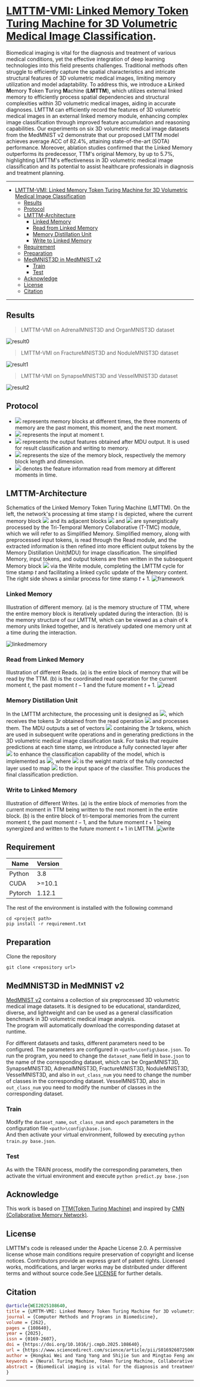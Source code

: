 # [LMTTM-VMI: Linked Memory Token Turing Machine for 3D Volumetric Medical Image Classification](https://hongkai-wei.github.io/LMTTM-VMI_Page/).


Biomedical imaging is vital for the diagnosis and treatment of various medical conditions, yet the effective integration of deep learning technologies into this field presents challenges. Traditional methods often struggle to efficiently capture the spatial characteristics and intricate structural features of 3D volumetric medical images, limiting memory utilization and model adaptability. 
To address this, we introduce a **L**inked **M**emory **T**oken **T**uring **M**achine (**LMTTM**), which utilizes external linked memory to efficiently process spatial dependencies and structural complexities within 3D volumetric medical images, aiding in accurate diagnoses. LMTTM can efficiently record the features of 3D volumetric medical images in an external linked memory module, enhancing complex image classification through improved feature accumulation and reasoning capabilities. Our experiments on six 3D volumetric medical image datasets from the MedMNIST v2 demonstrate that our proposed LMTTM model achieves average ACC of 82.4\%, attaining state-of-the-art (SOTA) performance. Moreover, ablation studies confirmed that the Linked Memory outperforms its predecessor, TTM's original Memory, by up to 5.7\%, highlighting LMTTM's effectiveness in 3D volumetric medical image classification and its potential to assist healthcare professionals in diagnosis and treatment planning.

------

- [LMTTM-VMI: Linked Memory Token Turing Machine for 3D Volumetric Medical Image Classification](#lmttm-vmi)
  - [Results](#results)
  - [Protocol](#protocol)
  - [LMTTM-Architecture](#lmttm-architecture)
    - [Linked Memory](#test)
    - [Read from Linked Memory](#read)
    - [Memory Distillation Unit](#mdu)
    - [Write to Linked Memory](#write)
  - [Requirement](#requirement)
  - [Preparation](#preparation)
  - [MedMNIST3D in MedMNIST v2](#medmnist3d)
    - [Train](#train)
    - [Test](#test)
  - [Acknowledge](#acknowledge)
  - [License](#license)
  - [Citation](#citation)

------

## Results

> LMTTM-VMI on AdrenalMNIST3D and OrganMNIST3D dataset 

![result0](./images/result0.gif)

> LMTTM-VMI on FractureMNIST3D and NoduleMNIST3D dataset 

![result1](./images/result1.gif)

> LMTTM-VMI on SynapseMNIST3D and VesselMNIST3D dataset 

![result2](./images/result2.gif)

## Protocol

- <img src="https://latex.codecogs.com/svg.image?\textrm{M}^{t-1},\textrm{M}^{t},\textrm{M}^{t&plus;1}"/> represents memory blocks at different times, the three moments of memory are the past moment, this moment, and the next moment.
- <img src="https://latex.codecogs.com/svg.image?\textrm{I}^{t}"/> represents the input at moment t.
- <img src="https://latex.codecogs.com/svg.image?\textrm{O}^{t}"/> represents the output features obtained after MDU output. It is used for result classification and writing to memory.
- <img src="https://latex.codecogs.com/svg.image?\textrm{W},\textrm{N}"/> represents the size of the memory block, respectively the memory block length and dimension.
- <img src="https://latex.codecogs.com/svg.image?\textrm{Z}^{t-1},\textrm{Z}^{t},\textrm{Z}^{t&plus;1}"/> denotes the feature information read from memory at different moments in time.

## LMTTM-Architecture

Schematics of the Linked Memory Token Turing Machine (LMTTM). On the left, the network's processing at time stamp $t$ is depicted, where the current memory block <img src="https://latex.codecogs.com/svg.image?\textrm{M}^{t}"/> and its adjacent blocks <img src="https://latex.codecogs.com/svg.image?\textrm{M}^{t-1}"/> and <img src="https://latex.codecogs.com/svg.image?\textrm{M}^{t+1}"/> are synergistically processed by the Tri-Temporal Memory Collaborative (T-TMC) module, which we will refer to as Simplified Memory. Simplified memory, along with preprocessed input tokens, is read through the Read module, and the extracted information is then refined into more efficient output tokens by the Memory Distillation Unit(MDU) for image classification. The simplified Memory, input tokens, and output tokens are then written in the subsequent Memory block <img src="https://latex.codecogs.com/svg.image?\textrm{M}^{t+1}"/> via the Write module, completing the LMTTM cycle for time stamp $t$ and facilitating a linked cyclic update of the Memory content. The right side shows a similar process for time stamp $t+1$.
![framework](./images/framework.png)

### Linked Memory

Illustration of different memory. (a) is the memory structure of TTM, where the
entire memory block is iteratively updated during the interaction. (b) is the memory
structure of our LMTTM, which can be viewed as a chain of k memory units linked
together, and is iteratively updated one memory unit at a time during the interaction.

![linkedmemory](./images/linkedmemory.png)

### Read from Linked Memory

Illustration of different Reads. (a) is the entire block of memory that will be read by the TTM. (b) is the coordinated read operation for the current moment $t$, the past moment $t-1$ and the future moment $t+1$.
![read](./images/read.png)

### Memory Distillation Unit

In the LMTTM architecture, the processing unit is designed as <img src="https://latex.codecogs.com/svg.image?\textrm{O}^{t}=\textrm{MDU}(\textrm{P}^{t})"/>, which receives the tokens $3r$ obtained from the read operation <img src="https://latex.codecogs.com/svg.image?\textrm{P}^{t}"/> and processes them. The MDU outputs a set of vectors <img src="https://latex.codecogs.com/svg.image?\textrm{O}^{t}"/> containing the $3r$ tokens, which are used in subsequent write operations and in generating predictions in the 3D volumetric medical image classification task. For tasks that require predictions at each time stamp, we introduce a fully connected layer after <img src="https://latex.codecogs.com/svg.image?\textrm{O}^{t}"/> to enhance the classification capability of the model, which is implemented as <img src="https://latex.codecogs.com/svg.image?\textrm{Y}^{t}=\textrm{Classifier}(\textrm{P}^{t})=\textrm{W}_{o}\textrm{O}^{t}"/>, where <img src="https://latex.codecogs.com/svg.image?\textrm{W}_{o}"/> is the weight matrix of the fully connected layer used to map <img src="https://latex.codecogs.com/svg.image?\textrm{O}^{t}"/> to the input space of the classifier. This produces the final classification prediction.

### Write to Linked Memory

Illustration of different Writes. (a) is the entire block of memories from the current moment in TTM being written to the next moment in the entire block. (b) is the entire block of tri-temporal memories from the current moment $t$, the past moment $t-1$, and the future moment $t+1$ being synergized and written to the future moment $t+1$ in LMTTM.
![write](./images/write.png)

## Requirement

| Name  |Version   |
| ------------ | ------------ |
|  Python | 3.8  |
|  CUDA | >=10.1  |
|  Pytorch | 1.12.1  |

The rest of the environment is installed with the following command
```shell
cd <project path>
pip install -r requirement.txt
```
## Preparation

Clone the repository
```shell
git clone <repository url>
```
## MedMNIST3D in MedMNIST v2
[MedMNIST v2](https://github.com/MedMNIST/MedMNIST) contains a collection of six preprocessed 3D volumetric medical image datasets. It is designed to be educational, standardized, diverse, and lightweight and can be used as a general classification benchmark in 3D volumetric medical image analysis.  
The program will automatically download the corresponding dataset at runtime.

 For different datasets and tasks, different parameters need to be configured.
The parameters are configured in `<path>\config\base.json`.
To run the program, you need to change the `dataset_name` field in `base.json` to the name of the corresponding dataset, which can be OrganMNIST3D, SynapseMNIST3D, AdrenalMNIST3D, FractureMNIST3D, NoduleMNIST3D, VesselMNIST3D, and also in `out_class_num` you need to change the number of classes in the corresponding dataset. VesselMNIST3D, also in `out_class_num` you need to modify the number of classes in the corresponding dataset.


### Train
Modify the `dataset_name`, `out_class_num` and `epoch` parameters in the configuration file `<path>\config\base.json`.  
And then activate your virtual environment, followed by executing `python train.py base.json`. 

###  Test
As with the TRAIN process, modify the corresponding parameters, then activate the virtual environment and execute `python predict.py base.json`

## Acknowledge
This work is based on [TTM(Token Turing Machine)](https://arxiv.org/abs/2211.09119) and inspired by [CMN (Collaborative Memory Network)](https://ieeexplore.ieee.org/document/9264159).

## License

LMTTM's code is released under the Apache License 2.0. A permissive license whose main conditions require preservation of copyright and license notices. Contributors provide an express grant of patent rights. Licensed works, modifications, and larger works may be distributed under different terms and without source code.See [LICENSE](https://github.com/WHKai666666/LMTTM-VMI/blob/main/LICENSE "LICENSE") for further details. 

## Citation
```bibtex
@article{WEI2025108640,
title = {LMTTM-VMI: Linked Memory Token Turing Machine for 3D volumetric medical image classification},
journal = {Computer Methods and Programs in Biomedicine},
volume = {262},
pages = {108640},
year = {2025},
issn = {0169-2607},
doi = {https://doi.org/10.1016/j.cmpb.2025.108640},
url = {https://www.sciencedirect.com/science/article/pii/S0169260725000574},
author = {Hongkai Wei and Yang Yang and Shijie Sun and Mingtao Feng and Rong Wang and Xianfeng Han},
keywords = {Neural Turing Machine, Token Turing Machine, Collaborative memory network, MedMNIST v2 dataset, 3D volumetric medical image classification},
abstract = {Biomedical imaging is vital for the diagnosis and treatment of various medical conditions, yet the effective integration of deep learning technologies into this field presents challenges. Traditional methods often struggle to efficiently capture the spatial characteristics and intricate structural features of 3D volumetric medical images, limiting memory utilization and model adaptability. To address this, we introduce a Linked Memory Token Turing Machine (LMTTM), which utilizes external linked memory to efficiently process spatial dependencies and structural complexities within 3D volumetric medical images, aiding in accurate diagnoses. LMTTM can efficiently record the features of 3D volumetric medical images in an external linked memory module, enhancing complex image classification through improved feature accumulation and reasoning capabilities. Our experiments on six 3D volumetric medical image datasets from the MedMNIST v2 demonstrate that our proposed LMTTM model achieves average ACC of 82.4%, attaining state-of-the-art (SOTA) performance. Moreover, ablation studies confirmed that the Linked Memory outperforms its predecessor, TTM’s original Memory, by up to 5.7%, highlighting LMTTM’s effectiveness in 3D volumetric medical image classification and its potential to assist healthcare professionals in diagnosis and treatment planning. The code is released at https://github.com/hongkai-wei/LMTTM-VMI.}
}
```

------
